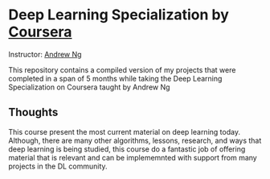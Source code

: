 # Deep Learning Specialization by [Coursera](https://www.coursera.org)

Instructor: [Andrew Ng](http://www.andrewng.org)

This repository contains a compiled version of my projects that were completed in a span of 5 months while taking the Deep Learning Specialization on Coursera taught by Andrew Ng

## Thoughts
This course present the most current material on deep learning today. Although, there are many other algorithms, lessons, research, and ways that deep learning is being studied, this course do a fantastic job of offering material that is relevant and can be implememnted with support from many projects in the DL community. 

